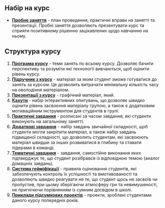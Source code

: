 ## Набір на курс
* <a href = './00probe/'>**Пробне заняття**</a> - план проведення, практичні вправи на занятті та презентації. Пробні заняття дозволяють презентувати курс та сприяти позитивному рішенню зацікавлених щодо навчанню на ньому.

## Структура курсу
1. <a href = './01program/'>**Програма курсу**</a> - теми занять по всьому курсу. Дозволяє бачити перспективу та розуміти які технології вивчаються, щоб оцінити рівень курсу.
2. <a href = './02textbook/'>**Підручник з курсу**</a> - матеріал за яким студент зможе готуватися до занять за курсом. Це дозволить витрачати мінімальну кількість часу на оволодіння матеріалом.
3. <a href = './03presentations/'>**Презентації з курсу**</a> - графічний матеріал, який.
4. <a href = './04kahoots/'>**Кахути**</a> - набір інтерактивних опитувань, що дозволяє швидко оцінити рівень засвоєння матеріалу групою, а також є додатковим мотиваційним інструментом для студентів в групі.
5. <a href = './05tasks/'>**Практичні завдання**</a> - розписані за часом завдання, які студенти виконують на загальному занятті.
6. <a href = './06additionaltasks/'>**Додаткові завдання**</a> - набір завдань звичайної складності, щоб студенти могли закріпити матеріал, а також набір завдань підвищеної складності, що дозволить студентам, які засвоюють матеріал швидше за інших розвиватися в глибину та ставати лідерами в команді.
7. <a href = './07homeworks/'>**Тематичні завдання**</a> - завдання, самостійне виконання яких підтверджує те, що студент розібрався із відповідною темою (аналог домашніх завдань).
8. <a href = './08gamefication/'>**Система гейміфікації**</a> - правила оцінювання студентів, які забезпечують контроль їх успішності та вмотивованості та дозволяють швидко реагувати не те, що студент щось не засвоїв чи пропустив, при цьому зберігаючи атмосферу гри та невимушеності, не пригнічючи порівнянням із сумним досвідом в школі.
9. <a href = './09projects/'>**Приклади підсумкових проектів**</a> - проекти, зроблені студентами даного курсу попередніх років.